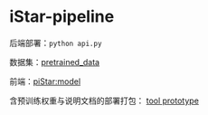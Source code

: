 # iStar-pipeline

后端部署：`python api.py`

数据集：[pretrained_data](https://github.com/FrozenYogurtPuff/iStar-pipeline/tree/main/pretrained_data)

前端：[piStar:model](https://github.com/FrozenYogurtPuff/piStar/tree/model)

含预训练权重与说明文档的部署打包： [tool prototype](https://zenodo.org/records/8314230)


